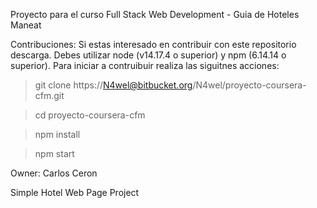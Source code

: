 Proyecto para el curso Full Stack Web Development - Guia de Hoteles Maneat

Contribuciones:
Si estas interesado en contribuir con este repositorio descarga. Debes utilizar node (v14.17.4 o superior) y npm (6.14.14 o superior). Para iniciar a contruibuir realiza las siguitnes acciones:
> git clone https://N4wel@bitbucket.org/N4wel/proyecto-coursera-cfm.git

> cd proyecto-coursera-cfm

> npm install

> npm start

Owner: Carlos Ceron

Simple Hotel Web Page Project